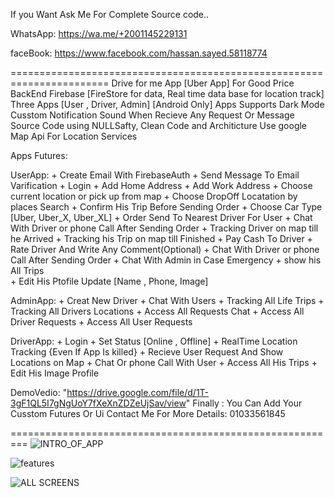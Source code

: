 If you Want Ask Me For Complete Source code..

WhatsApp: https://wa.me/+2001145229131

faceBook: https://www.facebook.com/hassan.sayed.58118774

=======================================================================
Drive for me App   [Uber App] For Good Price
BackEnd  Firebase   [FireStore for data, Real time data base for location track]
Three Apps [User , Driver, Admin] [Android Only]
Apps Supports Dark Mode
Cusstom Notification Sound When Recieve Any Request Or Message
Source Code using NULLSafty, Clean Code and Architicture
Use google Map Api For Location Services
  
Apps Futures:
  
  UserApp:
    + Create Email With FirebaseAuth
    + Send Message To Email Varification
    + Login 
    + Add Home Address
    + Add Work Address
    + Choose current location or pick up from map
    + Choose DropOff Locatation by places Search
    + Confirm His Trip Before Sending Order
    + Choose Car Type [Uber, Uber_X, Uber_XL]
    + Order Send To Nearest Driver For User
    + Chat With Driver or phone Call After Sending Order
    + Tracking Driver on map till he Arrived
    + Tracking his Trip on map till Finished
    + Pay Cash To Driver 
    + Rate Driver And Write Any Comment(Optional)
    + Chat With Driver or phone Call After Sending Order
    + Chat With Admin in Case Emergency
    + show his All Trips   
    + Edit His Ptofile Update [Name , Phone, Image]
    
  AdminApp:
    + Creat New Driver
    + Chat With Users
    + Tracking All Life Trips
    + Tracking All Drivers Locations
    + Access All Requests Chat
    + Access All Driver Requests
    + Access All User Requests
  
  DriverApp:
    + Login 
    + Set Status [Online , Offline]
    + RealTime Location Tracking {Even If App Is killed}
    + Recieve User Request And Show Locations on Map
    + Chat Or phone Call With User
    + Access All His Trips 
    + Edit His Image Profile 

DemoVedio: "https://drive.google.com/file/d/1T-3gF1QL5I7gNgUoY7fXeXnZDZeUjSav/view"
Finally : You Can Add Your Cusstom Futures Or Ui
      Contact Me For More Details: 01033561845


=========================================================
![INTRO_OF_APP](https://user-images.githubusercontent.com/68397099/158491029-41487d14-6093-4953-8b43-9bd1b9fcadd9.png)

![features](https://user-images.githubusercontent.com/68397099/158491031-4d0af6f7-4bb6-48c4-8032-c0d772341592.jpg)


![ALL SCREENS](https://user-images.githubusercontent.com/68397099/158491019-ede8e6ca-566d-490d-95e0-5ea5ff2fe7eb.png)
